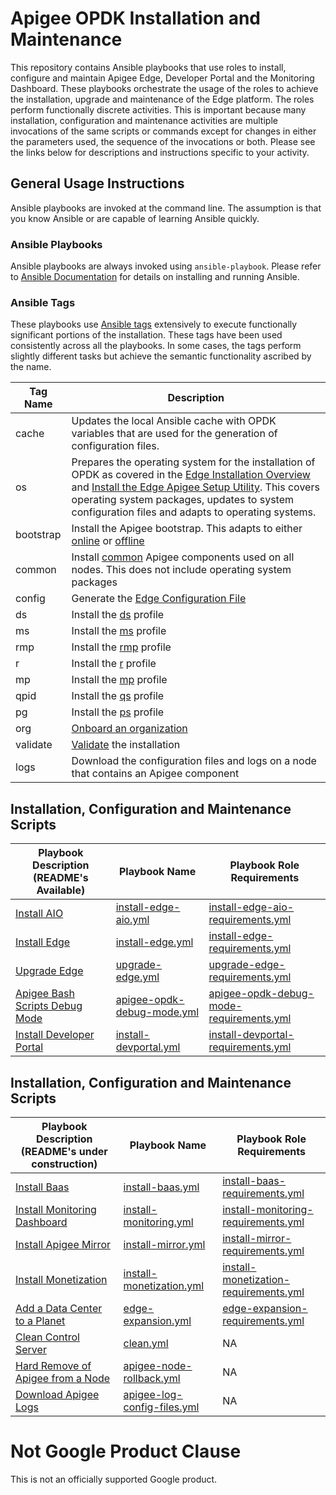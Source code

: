 # Apigee OPDK Installation and Maintenance

This repository contains Ansible playbooks that use roles to install, configure and maintain Apigee Edge, Developer Portal and the 
Monitoring Dashboard. These playbooks orchestrate the usage of the roles to achieve the installation, upgrade and maintenance 
of the Edge platform. The roles perform functionally discrete activities. This is important because many installation, 
configuration and maintenance activities are multiple invocations of the same scripts or commands except for changes in
either the parameters used, the sequence of the invocations or both. Please see the links below for descriptions and 
instructions specific to your activity.  

## General Usage Instructions

Ansible playbooks are invoked at the command line. The assumption is that you know Ansible or are capable of learning Ansible 
quickly. 

### Ansible Playbooks
Ansible playbooks are always invoked using `ansible-playbook`. Please 
refer to [Ansible Documentation](http://docs.ansible.com/ansible/latest) for details on installing and running Ansible.

### Ansible Tags
These playbooks use [Ansible tags](http://docs.ansible.com/ansible/latest/cli/ansible-playbook.html#cmdoption-ansible-playbook-tags) 
extensively to execute functionally significant portions of the installation. These tags have been used consistently across all
the playbooks. In some cases, the tags perform slightly different tasks but achieve the semantic functionality ascribed by the name. 

| Tag Name | Description |
| --- | --- |
| cache | Updates the local Ansible cache with OPDK variables that are used for the generation of configuration files. |
| os | Prepares the operating system for the installation of OPDK as covered in the [Edge Installation Overview](https://docs.apigee.com/private-cloud/v4.18.01/installation-overview) and [Install the Edge Apigee Setup Utility](https://docs.apigee.com/private-cloud/v4.18.01/install-edge-apigee-setup-utility). This covers operating system packages, updates to system configuration files and adapts to operating systems. |
| bootstrap | Install the Apigee bootstrap. This adapts to either [online](https://docs.apigee.com/private-cloud/v4.18.01/install-edge-apigee-setup-utility#installedgeapigeesetuputilityonanodewithanexternalinternetconnection) or [offline](https://docs.apigee.com/private-cloud/v4.18.01/install-edge-apigee-setup-utility#installedgeapigeesetuputilityonanodewithnoexternalinternetconnection) |
| common | Install [common](https://docs.apigee.com/private-cloud/v4.18.01/install-edge-apigee-setup-utility) Apigee components used on all nodes. This does not include operating system packages |
| config | Generate the [Edge Configuration File](https://docs.apigee.com/private-cloud/v4.18.01/edge-configuration-file-reference) |
| ds | Install the [ds](https://docs.apigee.com/private-cloud/v4.18.01/install-edge-components-node#specifyingthecomponentstoinstall) profile | 
| ms | Install the [ms](https://docs.apigee.com/private-cloud/v4.18.01/install-edge-components-node#specifyingthecomponentstoinstall) profile | 
| rmp | Install the [rmp](https://docs.apigee.com/private-cloud/v4.18.01/install-edge-components-node#specifyingthecomponentstoinstall) profile | 
| r | Install the [r](https://docs.apigee.com/private-cloud/v4.18.01/install-edge-components-node#specifyingthecomponentstoinstall) profile | 
| mp | Install the [mp](https://docs.apigee.com/private-cloud/v4.18.01/install-edge-components-node#specifyingthecomponentstoinstall) profile | 
| qpid | Install the [qs](https://docs.apigee.com/private-cloud/v4.18.01/install-edge-components-node#specifyingthecomponentstoinstall) profile | 
| pg | Install the [ps](https://docs.apigee.com/private-cloud/v4.18.01/install-edge-components-node#specifyingthecomponentstoinstall) profile |
| org | [Onboard an organization](https://docs.apigee.com/private-cloud/v4.18.01/onboard-organization) |
| validate | [Validate](https://docs.apigee.com/private-cloud/v4.18.01/test-install) the installation |
| logs | Download the configuration files and logs on a node that contains an Apigee component | 
 
## Installation, Configuration and Maintenance Scripts 
| Playbook Description (README's Available) | Playbook Name | Playbook Role Requirements |
| --- | --- | --- |
| [Install AIO](README-install-edge-aio.md) | [install-edge-aio.yml](install-edge-aio.yml) | [install-edge-aio-requirements.yml](install-edge-aio-requirements.yml) |
| [Install Edge](README-install-edge.md) | [install-edge.yml](install-edge.yml) | [install-edge-requirements.yml](install-edge-requirements.yml) |
| [Upgrade Edge](README-upgrade-edge.md) | [upgrade-edge.yml](upgrade-edge.yml) | [upgrade-edge-requirements.yml](upgrade-edge-requirements.yml) |
| [Apigee Bash Scripts Debug Mode](README-apigee-opdk-debug-mode.md) | [apigee-opdk-debug-mode.yml](apigee-opdk-debug-mode.yml) | [apigee-opdk-debug-mode-requirements.yml](apigee-opdk-debug-mode-requirements.yml) | 
| [Install Developer Portal](README-install-devportal.md) | [install-devportal.yml](install-devportal.yml) | [install-devportal-requirements.yml](install-devportal-requirements.yml) |

## Installation, Configuration and Maintenance Scripts 
| Playbook Description (README's under construction) | Playbook Name | Playbook Role Requirements |
| --- | --- | --- |
| [Install Baas](install-baas.yml) | [install-baas.yml](install-baas.yml) | [install-baas-requirements.yml](install-baas-requirements.yml) |
| [Install Monitoring Dashboard](install-monitoring.yml) | [install-monitoring.yml](install-monitoring.yml) | [install-monitoring-requirements.yml](install-monitoring-requirements.yml) |
| [Install Apigee Mirror](install-mirror.yml) | [install-mirror.yml](install-mirror.yml) | [install-mirror-requirements.yml](install-mirror-requirements.yml) |
| [Install Monetization](install-monetization.yml) | [install-monetization.yml](install-monetization.yml) | [install-monetization-requirements.yml](install-monetization-requirements.yml) |
| [Add a Data Center to a Planet](edge-expansion.yml) | [edge-expansion.yml](edge-expansion.yml) | [edge-expansion-requirements.yml](edge-expansion-requirements.yml) |
| [Clean Control Server](clean.yml) | [clean.yml](clean.yml) | NA | 
| [Hard Remove of Apigee from a Node](apigee-node-rollback.yml) | [apigee-node-rollback.yml](apigee-node-rollback.yml) | NA |
| [Download Apigee Logs](apigee-log-config-files.yml) | [apigee-log-config-files.yml](apigee-log-config-files.yml) | NA |


<!-- BEGIN Google Required Disclaimer -->

# Not Google Product Clause

This is not an officially supported Google product.
<!-- END Google Required Disclaimer -->
